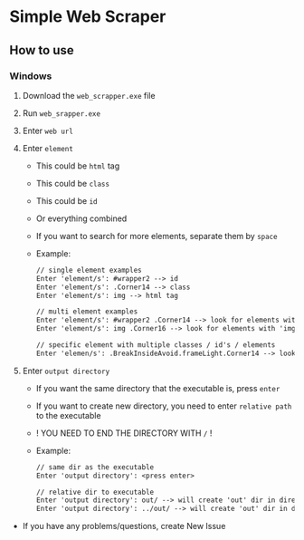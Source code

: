 # Simple Web Scraper

## How to use

### Windows

1. Download the `web_scrapper.exe` file
2. Run `web_srapper.exe`
3. Enter `web url`
4. Enter `element`

    - This could be `html` tag
    - This could be `class`
    - This could be `id`
    - Or everything combined

    - If you want to search for more elements, separate them by `space`
    - Example:

        ```txt
        // single element examples
        Enter 'element/s': #wrapper2 --> id
        Enter 'element/s': .Corner14 --> class
        Enter 'element/s': img --> html tag

        // multi element examples
        Enter 'element/s': #wrapper2 .Corner14 --> look for elements with 'wrapper2' id or 'Corner14' class
        Enter 'element/s': img .Corner16 --> look for elements with 'img' tag or 'Corner16' class

        // specific element with multiple classes / id's / elements
        Enter 'elemen/s': .BreakInsideAvoid.frameLight.Corner14 --> look for elements with classes 'BreakInsideAvoid', 'frameLight' and 'Corner14'
        ```

5. Enter `output directory`

    - If you want the same directory that the executable is, press `enter`
    - If you want to create new directory, you need to enter `relative path` to the executable
    - ! YOU NEED TO END THE DIRECTORY WITH `/` !
    - Example:

        ```txt
        // same dir as the executable
        Enter 'output directory': <press enter>

        // relative dir to executable
        Enter 'output directory': out/ --> will create 'out' dir in directory that the executable is
        Enter 'output directory': ../out/ --> will create 'out' dir in directory before that directory the executable is
        ```

- If you have any problems/questions, create New Issue
